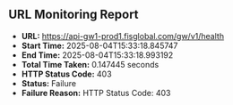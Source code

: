 ## URL Monitoring Report

- **URL:** https://api-gw1-prod1.fisglobal.com/gw/v1/health
- **Start Time:** 2025-08-04T15:33:18.845747
- **End Time:** 2025-08-04T15:33:18.993192
- **Total Time Taken:** 0.147445 seconds
- **HTTP Status Code:** 403
- **Status:** Failure
- **Failure Reason:** HTTP Status Code: 403
